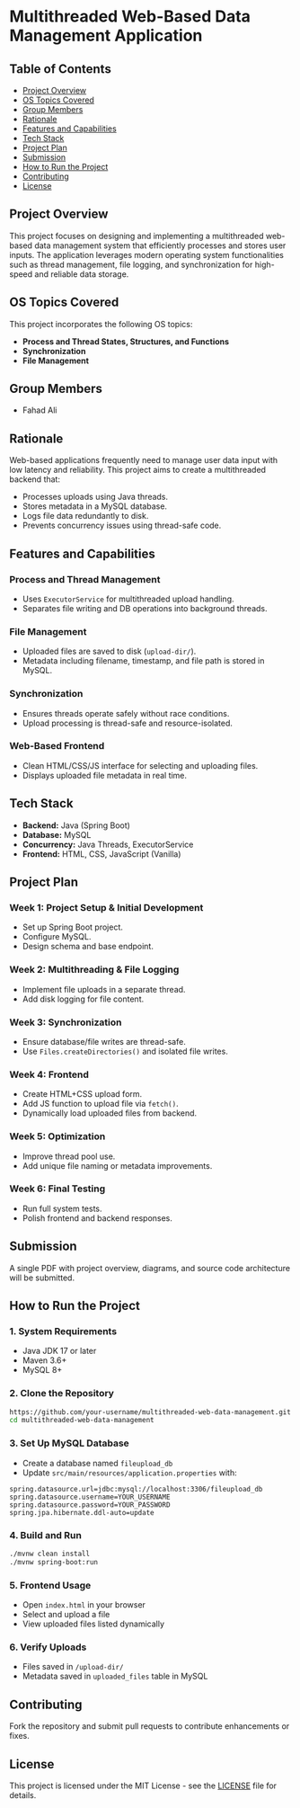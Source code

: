 # Multithreaded Web-Based Data Management Application

## Table of Contents
- [Project Overview](#project-overview)
- [OS Topics Covered](#os-topics-covered)
- [Group Members](#group-members)
- [Rationale](#rationale)
- [Features and Capabilities](#features-and-capabilities)
- [Tech Stack](#tech-stack)
- [Project Plan](#project-plan)
- [Submission](#submission)
- [How to Run the Project](#how-to-run-the-project)
- [Contributing](#contributing)
- [License](#license)

## Project Overview
This project focuses on designing and implementing a multithreaded web-based data management system that efficiently processes and stores user inputs. The application leverages modern operating system functionalities such as thread management, file logging, and synchronization for high-speed and reliable data storage.

## OS Topics Covered
This project incorporates the following OS topics:
- **Process and Thread States, Structures, and Functions**
- **Synchronization**
- **File Management**

## Group Members
- Fahad Ali

## Rationale
Web-based applications frequently need to manage user data input with low latency and reliability. This project aims to create a multithreaded backend that:
- Processes uploads using Java threads.
- Stores metadata in a MySQL database.
- Logs file data redundantly to disk.
- Prevents concurrency issues using thread-safe code.

## Features and Capabilities

### Process and Thread Management
- Uses `ExecutorService` for multithreaded upload handling.
- Separates file writing and DB operations into background threads.

### File Management
- Uploaded files are saved to disk (`upload-dir/`).
- Metadata including filename, timestamp, and file path is stored in MySQL.

### Synchronization
- Ensures threads operate safely without race conditions.
- Upload processing is thread-safe and resource-isolated.

### Web-Based Frontend
- Clean HTML/CSS/JS interface for selecting and uploading files.
- Displays uploaded file metadata in real time.

## Tech Stack
- **Backend:** Java (Spring Boot)
- **Database:** MySQL
- **Concurrency:** Java Threads, ExecutorService
- **Frontend:** HTML, CSS, JavaScript (Vanilla)

## Project Plan

### Week 1: Project Setup & Initial Development
- Set up Spring Boot project.
- Configure MySQL.
- Design schema and base endpoint.

### Week 2: Multithreading & File Logging
- Implement file uploads in a separate thread.
- Add disk logging for file content.

### Week 3: Synchronization
- Ensure database/file writes are thread-safe.
- Use `Files.createDirectories()` and isolated file writes.

### Week 4: Frontend
- Create HTML+CSS upload form.
- Add JS function to upload file via `fetch()`.
- Dynamically load uploaded files from backend.

### Week 5: Optimization
- Improve thread pool use.
- Add unique file naming or metadata improvements.

### Week 6: Final Testing
- Run full system tests.
- Polish frontend and backend responses.

## Submission
A single PDF with project overview, diagrams, and source code architecture will be submitted.

## How to Run the Project

### 1. **System Requirements**
- Java JDK 17 or later
- Maven 3.6+
- MySQL 8+

### 2. **Clone the Repository**
```sh
https://github.com/your-username/multithreaded-web-data-management.git
cd multithreaded-web-data-management
```

### 3. **Set Up MySQL Database**
- Create a database named `fileupload_db`
- Update `src/main/resources/application.properties` with:
```properties
spring.datasource.url=jdbc:mysql://localhost:3306/fileupload_db
spring.datasource.username=YOUR_USERNAME
spring.datasource.password=YOUR_PASSWORD
spring.jpa.hibernate.ddl-auto=update
```

### 4. **Build and Run**
```sh
./mvnw clean install
./mvnw spring-boot:run
```

### 5. **Frontend Usage**
- Open `index.html` in your browser
- Select and upload a file
- View uploaded files listed dynamically

### 6. **Verify Uploads**
- Files saved in `/upload-dir/`
- Metadata saved in `uploaded_files` table in MySQL

## Contributing
Fork the repository and submit pull requests to contribute enhancements or fixes.

## License
This project is licensed under the MIT License - see the [LICENSE](LICENSE) file for details.
